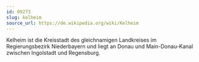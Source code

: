 ```yaml
---
id: 09273
slug: kelheim
source_url: https://de.wikipedia.org/wiki/Kelheim
---
```


Kelheim ist die Kreisstadt des gleichnamigen Landkreises im Regierungsbezirk Niederbayern und liegt an Donau und Main-Donau-Kanal zwischen Ingolstadt und Regensburg.
